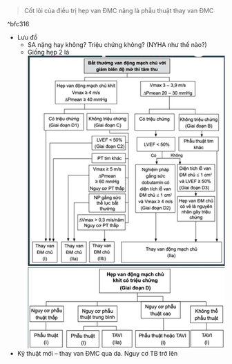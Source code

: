 
> Cốt lõi của điều trị hẹp van ĐMC nặng là phẫu thuật thay van ĐMC

^bfc316

- Lưu đồ
	- SA nặng hay không? Triệu chứng không? (NYHA như thế nào?)
	- Giống hẹp 2 lá
![Buổi 7-Hệ Tim mạch (Nội)-1687360814970.jpeg](./200%20Files/image/image/Bu%E1%BB%95i%207-H%E1%BB%87%20Tim%20m%E1%BA%A1ch%20(N%E1%BB%99i)-1687360814970.jpeg)
![Buổi 7-Hệ Tim mạch (Nội)-1687360819680.jpeg](./200%20Files/image/image/Bu%E1%BB%95i%207-H%E1%BB%87%20Tim%20m%E1%BA%A1ch%20(N%E1%BB%99i)-1687360819680.jpeg)
- Kỹ thuật mới – thay van ĐMC qua da. Nguy cơ TB trở lên